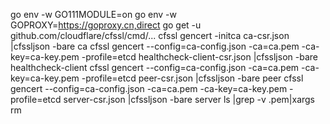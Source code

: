 

go env -w GO111MODULE=on
go env -w GOPROXY=https://goproxy.cn,direct
go get -u github.com/cloudflare/cfssl/cmd/...
cfssl gencert -initca ca-csr.json |cfssljson -bare ca
cfssl gencert --config=ca-config.json -ca=ca.pem -ca-key=ca-key.pem -profile=etcd healthcheck-client-csr.json |cfssljson -bare healthcheck-client
cfssl gencert --config=ca-config.json -ca=ca.pem -ca-key=ca-key.pem -profile=etcd peer-csr.json |cfssljson -bare peer
cfssl gencert --config=ca-config.json -ca=ca.pem -ca-key=ca-key.pem -profile=etcd server-csr.json |cfssljson -bare server
ls |grep -v .pem|xargs rm
